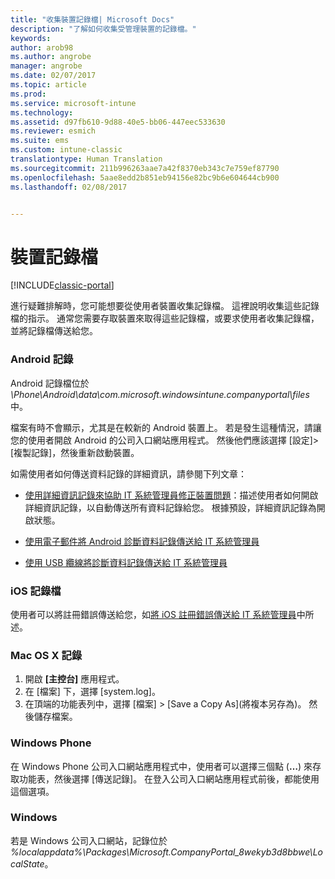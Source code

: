 ```yaml
---
title: "收集裝置記錄檔| Microsoft Docs"
description: "了解如何收集受管理裝置的記錄檔。"
keywords: 
author: arob98
ms.author: angrobe
manager: angrobe
ms.date: 02/07/2017
ms.topic: article
ms.prod: 
ms.service: microsoft-intune
ms.technology: 
ms.assetid: d97fb610-9d88-40e5-bb06-447eec533630
ms.reviewer: esmich
ms.suite: ems
ms.custom: intune-classic
translationtype: Human Translation
ms.sourcegitcommit: 211b996263aae7a42f8370eb343c7e759ef87790
ms.openlocfilehash: 5aae8edd2b851eb94156e82bc9b6e604644cb900
ms.lasthandoff: 02/08/2017


---
```


# <a name="device-logs"></a>裝置記錄檔

[!INCLUDE[classic-portal](../includes/classic-portal.md)]

進行疑難排解時，您可能想要從使用者裝置收集記錄檔。 這裡說明收集這些記錄檔的指示。 通常您需要存取裝置來取得這些記錄檔，或要求使用者收集記錄檔，並將記錄檔傳送給您。

### <a name="android-logs"></a>Android 記錄
Android 記錄檔位於 *<Android Device>\Phone\Android\data\com.microsoft.windowsintune.companyportal\files* 中。

檔案有時不會顯示，尤其是在較新的 Android 裝置上。 若是發生這種情況，請讓您的使用者開啟 Android 的公司入口網站應用程式。 然後他們應該選擇 [設定]>[複製記錄]，然後重新啟動裝置。

如需使用者如何傳送資料記錄的詳細資訊，請參閱下列文章：

- [使用詳細資訊記錄來協助 IT 系統管理員修正裝置問題](/intune/enduser/use-verbose-logging-to-help-your-it-administrator-fix-device-issues-android)：描述使用者如何開啟詳細資訊記錄，以自動傳送所有資料記錄給您。 根據預設，詳細資訊記錄為開啟狀態。

- [使用電子郵件將 Android 診斷資料記錄傳送給 IT 系統管理員](/intune/enduser/send-logs-to-your-it-admin-by-email-android)

- [使用 USB 纜線將診斷資料記錄傳送給 IT 系統管理員](/intune/enduser/send-diagnostic-data-logs-to-your-it-administrator-using-a-usb-cable-android)

### <a name="ios-logs"></a>iOS 記錄檔

使用者可以將註冊錯誤傳送給您，如[將 iOS 註冊錯誤傳送給 IT 系統管理員](/intune/enduser/send-errors-to-your-it-admin-ios)中所述。

### <a name="mac-os-x-logs"></a>Mac OS X 記錄

1. 開啟 **[主控台]** 應用程式。
2. 在 [檔案] 下，選擇 [system.log]。
3. 在頂端的功能表列中，選擇 [檔案] >  [Save a Copy As]\(將複本另存為)。 然後儲存檔案。

### <a name="windows-phone"></a>Windows Phone

在 Windows Phone 公司入口網站應用程式中，使用者可以選擇三個點 (**…**) 來存取功能表，然後選擇 [傳送記錄]。 在登入公司入口網站應用程式前後，都能使用這個選項。

### <a name="windows"></a>Windows

若是 Windows 公司入口網站，記錄位於 *%localappdata%\Packages\Microsoft.CompanyPortal_8wekyb3d8bbwe\LocalState*。


